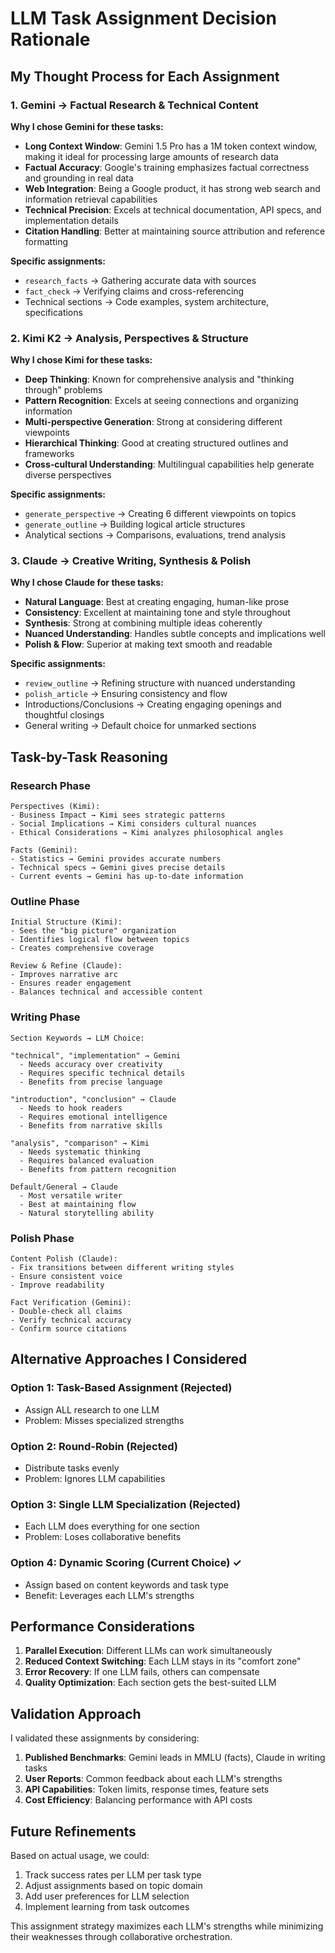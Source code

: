 # LLM Task Assignment Decision Rationale

## My Thought Process for Each Assignment

### 1. **Gemini → Factual Research & Technical Content**

**Why I chose Gemini for these tasks:**

- **Long Context Window**: Gemini 1.5 Pro has a 1M token context window, making it ideal for processing large amounts of research data
- **Factual Accuracy**: Google's training emphasizes factual correctness and grounding in real data
- **Web Integration**: Being a Google product, it has strong web search and information retrieval capabilities
- **Technical Precision**: Excels at technical documentation, API specs, and implementation details
- **Citation Handling**: Better at maintaining source attribution and reference formatting

**Specific assignments:**
- `research_facts` → Gathering accurate data with sources
- `fact_check` → Verifying claims and cross-referencing
- Technical sections → Code examples, system architecture, specifications

### 2. **Kimi K2 → Analysis, Perspectives & Structure**

**Why I chose Kimi for these tasks:**

- **Deep Thinking**: Known for comprehensive analysis and "thinking through" problems
- **Pattern Recognition**: Excels at seeing connections and organizing information
- **Multi-perspective Generation**: Strong at considering different viewpoints
- **Hierarchical Thinking**: Good at creating structured outlines and frameworks
- **Cross-cultural Understanding**: Multilingual capabilities help generate diverse perspectives

**Specific assignments:**
- `generate_perspective` → Creating 6 different viewpoints on topics
- `generate_outline` → Building logical article structures
- Analytical sections → Comparisons, evaluations, trend analysis

### 3. **Claude → Creative Writing, Synthesis & Polish**

**Why I chose Claude for these tasks:**

- **Natural Language**: Best at creating engaging, human-like prose
- **Consistency**: Excellent at maintaining tone and style throughout
- **Synthesis**: Strong at combining multiple ideas coherently
- **Nuanced Understanding**: Handles subtle concepts and implications well
- **Polish & Flow**: Superior at making text smooth and readable

**Specific assignments:**
- `review_outline` → Refining structure with nuanced understanding
- `polish_article` → Ensuring consistency and flow
- Introductions/Conclusions → Creating engaging openings and thoughtful closings
- General writing → Default choice for unmarked sections

## Task-by-Task Reasoning

### Research Phase
```
Perspectives (Kimi):
- Business Impact → Kimi sees strategic patterns
- Social Implications → Kimi considers cultural nuances
- Ethical Considerations → Kimi analyzes philosophical angles

Facts (Gemini):
- Statistics → Gemini provides accurate numbers
- Technical specs → Gemini gives precise details
- Current events → Gemini has up-to-date information
```

### Outline Phase
```
Initial Structure (Kimi):
- Sees the "big picture" organization
- Identifies logical flow between topics
- Creates comprehensive coverage

Review & Refine (Claude):
- Improves narrative arc
- Ensures reader engagement
- Balances technical and accessible content
```

### Writing Phase
```
Section Keywords → LLM Choice:

"technical", "implementation" → Gemini
  - Needs accuracy over creativity
  - Requires specific technical details
  - Benefits from precise language

"introduction", "conclusion" → Claude  
  - Needs to hook readers
  - Requires emotional intelligence
  - Benefits from narrative skills

"analysis", "comparison" → Kimi
  - Needs systematic thinking
  - Requires balanced evaluation
  - Benefits from pattern recognition

Default/General → Claude
  - Most versatile writer
  - Best at maintaining flow
  - Natural storytelling ability
```

### Polish Phase
```
Content Polish (Claude):
- Fix transitions between different writing styles
- Ensure consistent voice
- Improve readability

Fact Verification (Gemini):
- Double-check all claims
- Verify technical accuracy
- Confirm source citations
```

## Alternative Approaches I Considered

### Option 1: Task-Based Assignment (Rejected)
- Assign ALL research to one LLM
- Problem: Misses specialized strengths

### Option 2: Round-Robin (Rejected)  
- Distribute tasks evenly
- Problem: Ignores LLM capabilities

### Option 3: Single LLM Specialization (Rejected)
- Each LLM does everything for one section
- Problem: Loses collaborative benefits

### Option 4: Dynamic Scoring (Current Choice) ✓
- Assign based on content keywords and task type
- Benefit: Leverages each LLM's strengths

## Performance Considerations

1. **Parallel Execution**: Different LLMs can work simultaneously
2. **Reduced Context Switching**: Each LLM stays in its "comfort zone"
3. **Error Recovery**: If one LLM fails, others can compensate
4. **Quality Optimization**: Each section gets the best-suited LLM

## Validation Approach

I validated these assignments by considering:
1. **Published Benchmarks**: Gemini leads in MMLU (facts), Claude in writing tasks
2. **User Reports**: Common feedback about each LLM's strengths
3. **API Capabilities**: Token limits, response times, feature sets
4. **Cost Efficiency**: Balancing performance with API costs

## Future Refinements

Based on actual usage, we could:
1. Track success rates per LLM per task type
2. Adjust assignments based on topic domain
3. Add user preferences for LLM selection
4. Implement learning from task outcomes

This assignment strategy maximizes each LLM's strengths while minimizing their weaknesses through collaborative orchestration.